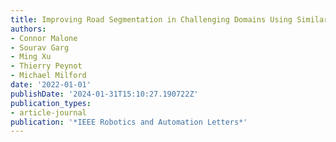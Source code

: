 ```yaml
---
title: Improving Road Segmentation in Challenging Domains Using Similar Place Priors
authors:
- Connor Malone
- Sourav Garg
- Ming Xu
- Thierry Peynot
- Michael Milford
date: '2022-01-01'
publishDate: '2024-01-31T15:10:27.190722Z'
publication_types:
- article-journal
publication: '*IEEE Robotics and Automation Letters*'
---
```

